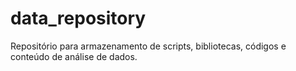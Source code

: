 # data_repository
Repositório para armazenamento de scripts, bibliotecas, códigos e conteúdo de análise de dados.

